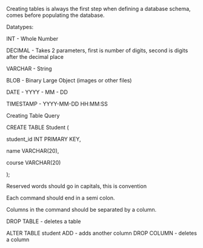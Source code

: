 Creating tables is always the first step when defining a database schema, comes before populating the database.  

Datatypes: 

INT - Whole Number 

DECIMAL - Takes 2 parameters, first is number of digits, second is digits after the decimal place 

VARCHAR - String 

BLOB - Binary Large Object (images or other files) 

DATE - YYYY - MM - DD 

TIMESTAMP - YYYY-MM-DD HH:MM:SS 

Creating Table Query 

CREATE TABLE Student ( 

student_id INT PRIMARY KEY, 

name VARCHAR(20), 

course VARCHAR(20) 

); 

Reserved words should go in capitals, this is convention 

Each command should end in a semi colon.  

Columns in the command should be separated by a column.  

DROP TABLE - deletes a table 

ALTER TABLE student ADD - adds another column DROP COLUMN - deletes a column